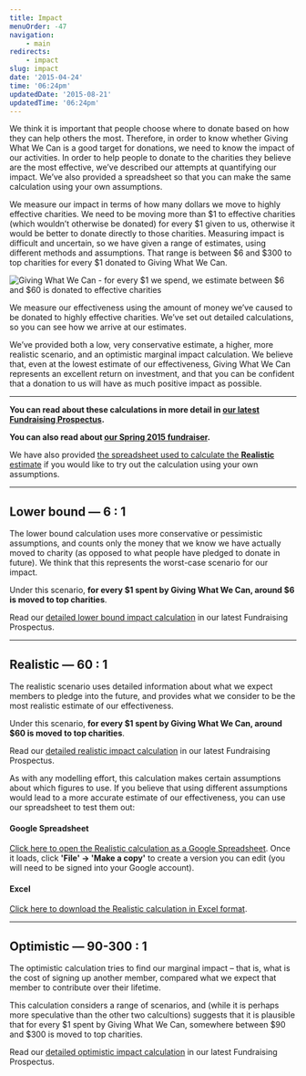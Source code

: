 ```yaml
---
title: Impact
menuOrder: -47
navigation:
    - main
redirects:
    - impact
slug: impact
date: '2015-04-24'
time: '06:24pm'
updatedDate: '2015-08-21'
updatedTime: '06:24pm'
---
```

We think it is important that people choose where to donate based on how they can help others the most. Therefore, in order to know whether Giving What We Can is a good target for donations, we need to know the impact of our activities. In order to help people to donate to the charities they believe are the most effective, we’ve described our attempts at quantifying our impact. We’ve also provided a spreadsheet so that you can make the same calculation using your own assumptions.

We measure our impact in terms of how many dollars we move to highly effective charities. We need to be moving more than $1 to effective charities (which wouldn’t otherwise be donated) for every $1 given to us, otherwise it would be better to donate directly to those charities. Measuring impact is difficult and uncertain, so we have given a range of estimates, using different methods and assumptions. That range is between $6 and $300 to top charities for every $1 donated to Giving What We Can.

![Giving What We Can - for every $1 we spend, we estimate between $6 and $60 is donated to effective charities](/images/uploads/effectiveness_estimate_infographic.png)

We measure our effectiveness using the amount of money we’ve caused to be donated to highly effective charities. We’ve set out detailed calculations, so you can see how we arrive at our estimates.

We’ve provided both a low, very conservative estimate, a higher, more realistic scenario, and an optimistic marginal impact calculation. We believe that, even at the lowest estimate of our effectiveness, Giving What We Can represents an excellent return on investment, and that you can be confident that a donation to us will have as much positive impact as possible.

* * *

**You can read about these calculations in more detail in [our latest Fundraising Prospectus](https://givingwhatwecan.org/fundraising-prospectus-2015).**

**You can also read about [our Spring 2015 fundraiser](https://givingwhatwecan.org/fundraising-2015).**

We have also provided [the spreadsheet used to calculate the **Realistic** estimate](#realistic) if you would like to try out the calculation using your own assumptions.

* * *

## Lower bound — 6 : 1

The lower bound calculation uses more conservative or pessimistic assumptions, and counts only the money that we know we have actually moved to charity (as opposed to what people have pledged to donate in future). We think that this represents the worst-case scenario for our impact.

Under this scenario, **for every $1 spent by Giving What We Can, around $6 is moved to top charities**.

Read our [detailed lower bound impact calculation](https://givingwhatwecan.org/sites/givingwhatwecan.org/files/attachments/GivingWhatWeCan-FundraisingProspectus2015.pdf#page=10) in our latest Fundraising Prospectus.

* * *

## Realistic — 60 : 1

The realistic scenario uses detailed information about what we expect members to pledge into the future, and provides what we consider to be the most realistic estimate of our effectiveness.

Under this scenario, **for every $1 spent by Giving What We Can, around $60 is moved to top charities**.

Read our [detailed realistic impact calculation](https://givingwhatwecan.org/sites/givingwhatwecan.org/files/attachments/GivingWhatWeCan-FundraisingProspectus2015.pdf#page=12) in our latest Fundraising Prospectus.

As with any modelling effort, this calculation makes certain assumptions about which figures to use. If you believe that using different assumptions would lead to a more accurate estimate of our effectiveness, you can use our spreadsheet to test them out:

#### Google Spreadsheet

[Click here to open the Realistic calculation as a Google Spreadsheet](https://docs.google.com/spreadsheets/d/1HXdRJdXbHlPzQwW-IOqWZAM6eeGNhUIL_X-wEkAaQ-Y/edit?pli=1). Once it loads, click **'File' -> 'Make a copy'** to create a version you can edit (you will need to be signed into your Google account).

#### Excel

[Click here to download the Realistic calculation in Excel format](https://www.givingwhatwecan.org/sites/givingwhatwecan.org/files/attachments/Giving%20What%20We%20Can%20-%20Impact%20Evaluation%202015%20-%20Realistic%20Scenario.xlsx).

* * *

## Optimistic — 90-300 : 1

The optimistic calculation tries to find our marginal impact – that is, what is the cost of signing up another member, compared what we expect that member to contribute over their lifetime.

This calculation considers a range of scenarios, and (while it is perhaps more speculative than the other two calcultions) suggests that it is plausible that for every $1 spent by Giving What We Can, somewhere between $90 and $300 is moved to top charities.

Read our [detailed optimistic impact calculation](https://givingwhatwecan.org/sites/givingwhatwecan.org/files/attachments/GivingWhatWeCan-FundraisingProspectus2015.pdf#page=15) in our latest Fundraising Prospectus.